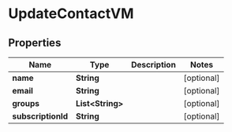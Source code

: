 

# UpdateContactVM


## Properties

Name | Type | Description | Notes
------------ | ------------- | ------------- | -------------
**name** | **String** |  |  [optional]
**email** | **String** |  |  [optional]
**groups** | **List&lt;String&gt;** |  |  [optional]
**subscriptionId** | **String** |  |  [optional]



